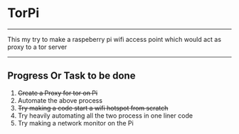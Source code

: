 <H1>TorPi</H1><hr>
<div><p>This my try to make a raspeberry pi wifi access point which would act as proxy to a tor server</p> </div>
<hr>
<p><h2>Progress Or Task to be done</h2></p>
<ol>
	<li><strike>Create a Proxy for tor on Pi</strike></li>
	<li>Automate the above process</li>
	<li><strike>Try making  a code start a wifi hotspot from scratch</strike></li>
	<li> <marque>Try heavily automating all the two process in one liner code<marque></li>
	<li>Try making a network monitor on the Pi</li>
</ol>
